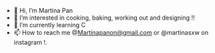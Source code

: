 - 👋 Hi, I’m Martina Pan
- 👀 I’m interested in cooking, baking, working out and designing !!
- 🌱 I’m currently learning C
- 📫 How to reach me @Martinapanon@gmail.com or @martinasxw on instagram !. 
